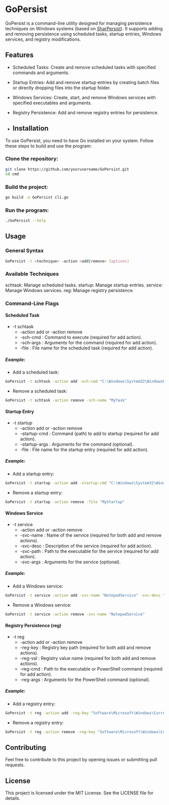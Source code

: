 # GoPersist
GoPersist is a command-line utility designed for managing persistence techniques on Windows systems (based on [SharPersist](https://github.com/mandiant/SharPersist)). It supports adding and removing persistence using scheduled tasks, startup entries, Windows services, and registry modifications.

## Features
- Scheduled Tasks: Create and remove scheduled tasks with specified commands and arguments.
- Startup Entries: Add and remove startup entries by creating batch files or directly dropping files into the startup folder.
- Windows Services: Create, start, and remove Windows services with specified executables and arguments.
- Registry Persistence: Add and remove registry entries for persistence.

- ## Installation
To use GoPersist, you need to have Go installed on your system. Follow these steps to build and use the program:

### Clone the repository:
```sh
git clone https://github.com/yourusername/GoPersist.git
cd cmd
```

### Build the project:
```sh
go build -o GoPersist cli.go
```

### Run the program:
```sh
./GoPersist --help
```

## Usage
### General Syntax
```sh
GoPersist -t <technique> -action <add|remove> [options]
```

### Available Techniques
schtask: Manage scheduled tasks.
startup: Manage startup entries.
service: Manage Windows services.
reg: Manage registry persistence.

### Command-Line Flags
#### Scheduled Task
- -t schtask
    - -action add or -action remove
    - -sch-cmd : Command to execute (required for add action).
    - -sch-args : Arguments for the command (required for add action).
    - -file : File name for the scheduled task (required for add action).

##### Example:

- Add a scheduled task:

```sh
GoPersist -t schtask -action add -sch-cmd "C:\Windows\System32\WindowsPowerShell\v1.0\powershell.exe" -sch-args "Start-Up notepad.exe" -sch-name "MyTask" -trigger "daily"
```
- Remove a scheduled task:

```sh
GoPersist -t schtask -action remove -sch-name "MyTask"
```

#### Startup Entry
- -t startup
    - -action add or -action remove
    - -startup-cmd : Command (path) to add to startup (required for add action).
    - -startup-args : Arguments for the command (optional).
    - -file : File name for the startup entry (required for add action).

##### Example:

- Add a startup entry:
```sh
GoPersist -t startup -action add -startup-cmd "C:\Windows\System32\WindowsPowerShell\v1.0\powershell.exe" -startup-args "Start-Up notepad.exe" -file "MyStartup"
```

- Remove a startup entry:

```sh
GoPersist -t startup -action remove -file "MyStartup"
```

#### Windows Service

- -t service
    - -action add or -action remove
    - -svc-name : Name of the service (required for both add and remove actions).
    - -svc-desc : Description of the service (required for add action).
    - -svc-path : Path to the executable for the service (required for add action).
    - -svc-args : Arguments for the service (optional).

##### Example:

- Add a Windows service:

```sh
GoPersist -t service -action add -svc-name "NotepadService" -svc-desc "Notepad Service" -svc-path "C:\Windows\System32\WindowsPowerShell\v1.0\powershell.exe" -svc-args "Start-Up notepad.exe"
```

- Remove a Windows service:
```sh
GoPersist -t service -action remove -svc-name "NotepadService"
```

#### Registry Persistence (reg)
- -t reg
    - -action add or -action remove
    - -reg-key : Registry key path (required for both add and remove actions).
    - -reg-val : Registry value name (required for both add and remove actions).
    - -reg-cmd : Path to the executable or PowerShell command (required for add action).
    - -reg-args : Arguments for the PowerShell command (optional).

##### Example:

- Add a registry entry:

```sh
GoPersist -t reg -action add -reg-key "Software\Microsoft\Windows\CurrentVersion\Run" -reg-val "MyValue" -reg-cmd "C:\Windows\System32\WindowsPowerShell\v1.0\powershell.exe" -reg-args "Start-Up notepad.exe"
```

- Remove a registry entry:

```sh
GoPersist -t reg -action remove -reg-key "Software\Microsoft\Windows\CurrentVersion\Run" -reg-val "MyValue"
```

## Contributing
Feel free to contribute to this project by opening issues or submitting pull requests.

## License
This project is licensed under the MIT License. See the LICENSE file for details.